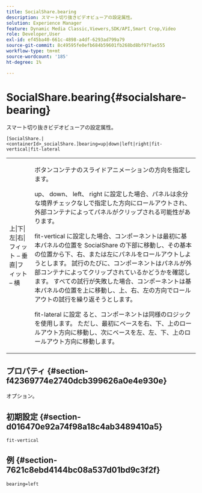 ```yaml
---
title: SocialShare.bearing
description: スマート切り抜きビデオビューアの設定属性。
solution: Experience Manager
feature: Dynamic Media Classic,Viewers,SDK/API,Smart Crop,Video
role: Developer,User
exl-id: ef45ba40-661c-4898-a4df-6293ad799a79
source-git-commit: 8c49595fe0efb684b59601fb268bd8bf97fae555
workflow-type: tm+mt
source-wordcount: '185'
ht-degree: 1%

---
```


# SocialShare.bearing{#socialshare-bearing}

スマート切り抜きビデオビューアの設定属性。

`[SocialShare.|<containerId>_socialShare.]bearing=up|down|left|right|fit-vertical|fit-lateral`

<table id="table_C616483932C2482CA9794DDD7313FD7C"> 
 <tbody> 
  <tr> 
   <td colname="col1"> <p> <span class="codeph"> 上|下|左|右|フィット – 垂直|フィット – 横 </span> </p> </td> 
   <td colname="col2"> <p> ボタンコンテナのスライドアニメーションの方向を指定します。 </p> <p> <span class="codeph"> up</span>、<span class="codeph"> down</span>、<span class="codeph"> left</span>、<span class="codeph"> right</span> に設定した場合、パネルは余分な境界チェックなしで指定した方向にロールアウトされ、外部コンテナによってパネルがクリップされる可能性があります。 </p> <p><span class="codeph"> fit-vertical</span> に設定した場合、コンポーネントは最初に基本パネルの位置を SocialShare の下部に移動し、その基本の位置から下、右、または左にパネルをロールアウトしようとします。 試行のたびに、コンポーネントはパネルが外部コンテナによってクリップされているかどうかを確認します。 すべての試行が失敗した場合、コンポーネントは基本パネルの位置を上に移動し、上、右、左の方向でロールアウトの試行を繰り返そうとします。 </p> <p>fit-lateral<span class="codeph"> に設定 </span> ると、コンポーネントは同様のロジックを使用します。 ただし、最初にベースを右、下、上のロールアウト方向に移動し、次にベースを左、左、下、上のロールアウト方向に移動します。 </p> </td> 
  </tr> 
 </tbody> 
</table>

## プロパティ {#section-f42369774e2740dcb399626a0e4e930e}

オプション。

## 初期設定 {#section-d016470e92a74f98a18c4ab3489410a5}

`fit-vertical`

## 例 {#section-7621c8ebd4144bc08a537d01bd9c3f2f}

```
bearing=left
```
